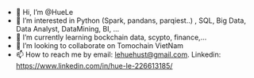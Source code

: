 - 👋 Hi, I’m @HueLe
- 👀 I’m interested in Python (Spark, pandans, parqiest..) , SQL, Big Data, Data Analyst, DataMining, BI, ... 
- 🌱 I’m currently learning bockchain data, scypto, finance,...
- 💞️ I’m looking to collaborate on Tomochain VietNam
- 📫 How to reach me by email: lehuehust@gmail.com.
 Linkedin: https://www.linkedin.com/in/hue-le-226613185/

<!---
HueLe212/HueLe212 is a ✨ special ✨ repository because its `README.md` (this file) appears on your GitHub profile.
You can click the Preview link to take a look at your changes.
--->
